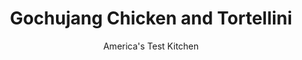 ---
layout: ../../layouts/MarkdownPostLayout.astro
title: Gochujang Chicken and Tortellini
author: America's Test Kitchen
pubDate: 2023-03-15
description: "Tortellini and fontina meet Korean chile paste in this kicked-up—and surprisingly quick—take on a pasta bake."
image_url: https://res.cloudinary.com/hksqkdlah/image/upload/ar_1:1,c_fill,dpr_2.0,f_auto,fl_lossy.progressive.strip_profile,g_faces:auto,q_auto:low,w_344/SFS_GochujangChickenTortellini_18_oi8z5o
tags: ["Main Courses","Pasta","Chicken","Weeknight"]
calories: 2887
protein: 57
carbohydrates: 50
fats: 
fiber: 2
ingredients: ["8 ounces dried, cheese tortellini","1½ pounds boneless, skinless, chicken thighs, trimmed and cut into ¾-inch pieces","¼ cup, honey","3 tablespoons, gochujang paste","3 tablespoons, soy sauce","1 tablespoon, toasted sesame oil","2 , garlic cloves, minced","2 teaspoons, grated fresh ginger","8 ounces, fontina cheese, shredded (2 cups)","2 , scallions, sliced thin on bias"]
serves: 4
time: "40 minutes"
instructions: ["Adjust oven rack 8 inches from broiler element and heat broiler. Bring 2 quarts water to boil in large saucepan over high heat. Add pasta and cook until tender. Drain and return to saucepan.","Meanwhile, combine chicken, honey, gochujang, soy sauce, oil, garlic, and ginger in 12-inch broiler-safe skillet. Cover and cook over medium-high heat, stirring occasionally, until chicken is cooked through, 10 to 15 minutes.","Off heat, stir in tortellini. Sprinkle with fontina. Broil until cheese is melted and just beginning to bubble, 2 to 5 minutes. Sprinkle with scallions and serve."]
nutrition: ["617 mg Potassium","668 mg Phosphorus","415 mg Calcium","3 mg Iron","76 mg Magnesium","1965 mg Sodium","5 mg Zinc","32 g Fat","11 mg Niacin (B3)","9 g Monounsaturated","4 g Polyunsaturated","2 mg Vitamin C","246 mg Cholesterol","14 g Saturated","2 g Fiber","35 µg Folic acid","26 µg Folate (food)","19 g Sugars","26 µg Vitamin K","193 g Water","50 g Carbs","85 µg Folate equivalent (total)","57 g Protein","2 µg Vitamin B12","178 µg Vitamin A","721 kcal Energy","17 g Sugars, added","2887 calories"]
notes: "We developed this recipe with Barilla Three Cheese Tortellini. Make sure to use gochujang paste, which comes in a tub, instead of the sauce, which comes in a bottle."
---